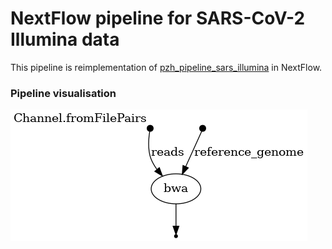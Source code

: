 NextFlow pipeline for SARS-CoV-2 Illumina data
==============================================

This pipeline is reimplementation of [pzh_pipeline_sars_illumina]( https://github.com/michallaz/pzh_pipeline_sars_illumina) in NextFlow.

### Pipeline visualisation

![flowchart](flowchart.png "overview of the pipeline")